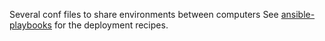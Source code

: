 Several conf files to share environments between computers
See [ansible-playbooks](https://github.com/sebhz/ansible-playbooks.git) for the deployment recipes.

